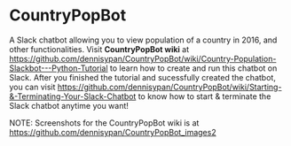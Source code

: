 # CountryPopBot
A Slack chatbot allowing you to view population of a country in 2016, and other functionalities. Visit **CountryPopBot wiki** at https://github.com/dennisypan/CountryPopBot/wiki/Country-Population-Slackbot---Python-Tutorial to learn how to create and run this chatbot on Slack.  After you finished the tutorial and sucessfully created the chatbot, you can visit https://github.com/dennisypan/CountryPopBot/wiki/Starting-&-Terminating-Your-Slack-Chatbot to know how to start & terminate the Slack chatbot anytime you want! 

NOTE: Screenshots for the CountryPopBot wiki is at https://github.com/dennisypan/CountryPopBot_images2
